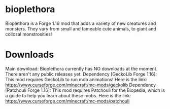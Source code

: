 # bioplethora
Bioplethora is a Forge 1.16 mod that adds a variety of new creatures and monsters. They vary from small and tameable cute animals, to giant and collosal monstrosities! 

# Downloads
Main download: Bioplethora currently has NO downloads at the moment. There aren't any public releases yet.
Dependency [GeckoLib Forge 1.16]: This mod requires GeckoLib to run mob animations! Here is the link: https://www.curseforge.com/minecraft/mc-mods/geckolib
Dependency [Patchouli Forge 1.16]: This mod requires Patchouli for the Biopedia, which is a guide to help you learn about these mobs. Here is the link: https://www.curseforge.com/minecraft/mc-mods/patchouli
